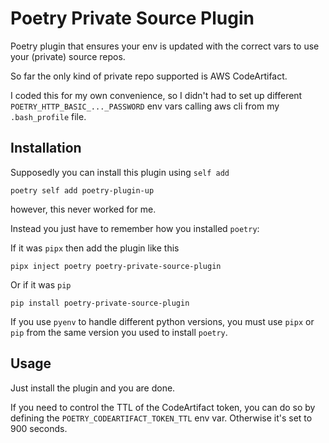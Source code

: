 # Poetry Private Source Plugin

Poetry plugin that ensures your env is updated with the correct vars to use your (private) source repos.

So far the only kind of private repo supported is AWS CodeArtifact.

I coded this for my own convenience, so I didn't had to set up different `POETRY_HTTP_BASIC_..._PASSWORD` env vars calling aws cli from my `.bash_profile` file.

## Installation

Supposedly you can install this plugin using `self add`

```shell
poetry self add poetry-plugin-up
```

however, this never worked for me.

Instead you just have to remember how you installed `poetry`:

If it was `pipx` then add the plugin like this

```shell
pipx inject poetry poetry-private-source-plugin
```

Or if it was `pip`

```shell
pip install poetry-private-source-plugin
```

If you use `pyenv` to handle different python versions, you must use `pipx` or `pip` from the same version you used to install `poetry`.

## Usage

Just install the plugin and you are done.

If you need to control the TTL of the CodeArtifact token, you can do so by defining the `POETRY_CODEARTIFACT_TOKEN_TTL` env var. Otherwise it's set to 900 seconds.
